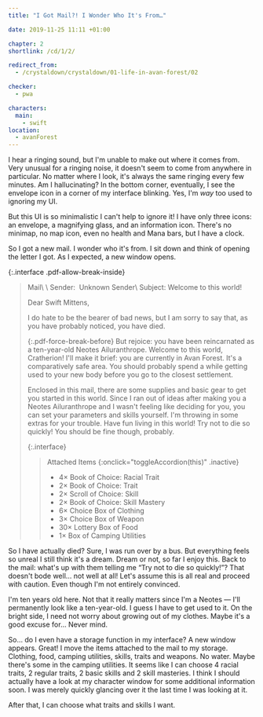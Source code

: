 ```yaml
---
title: "I Got Mail?! I Wonder Who It's From…"

date: 2019-11-25 11:11 +01:00

chapter: 2
shortlink: /cd/1/2/

redirect_from:
  - /crystaldown/crystaldown/01-life-in-avan-forest/02

checker:
  - pwa

characters:
  main:
    - swift
location:
  - avanForest
---
```

I hear a ringing sound, but I'm unable to make out where it comes from.
Very unusual for a ringing noise, it doesn't seem to come from anywhere in particular.
No matter where I look, it's always the same ringing every few minutes.
Am I hallucinating?
In the bottom corner, eventually, I see the envelope icon in a corner of my interface blinking.
Yes, I'm *way* too used to ignoring my UI.

But this UI is so minimalistic I can't help to ignore it!
I have only three icons: an envelope, a magnifying glass, and an information icon.
There's no minimap, no map icon, even no health and Mana bars, but I have a clock.

So I got a new mail.
I wonder who it's from.
I sit down and think of opening the letter I got.
As I expected, a new window opens.

{:.interface .pdf-allow-break-inside}
> Mail\\
> \\
> Sender: &nbsp;Unknown Sender\\
> Subject: Welcome to this world!
>
> Dear Swift Mittens,
>
> I do hate to be the bearer of bad news, but I am sorry to say that, as you have probably noticed, you have died.
>
> {:.pdf-force-break-before}
> But rejoice: you have been reincarnated as a ten-year-old Neotes Ailuranthrope.
> Welcome to this world, Cratherion!
> I'll make it brief: you are currently in Avan Forest.
> It's a comparatively safe area.
> You should probably spend a while getting used to your new body before you go to the closest settlement.
>
> Enclosed in this mail, there are some supplies and basic gear to get you started in this world.
> Since I ran out of ideas after making you a Neotes Ailuranthrope and I wasn't feeling like deciding for you, you can set your parameters and skills yourself.
> I'm throwing in some extras for your trouble.
> Have fun living in this world!
> Try not to die so quickly!
> You should be fine though, probably.
>
> {:.interface}
> > Attached Items
> > {:onclick="toggleAccordion(this)" .inactive}
> >
> > - <span class="count w-2">4×</span> Book of Choice: Racial Trait
> > - <span class="count w-2">2×</span> Book of Choice: Trait
> > - <span class="count w-2">2×</span> Scroll of Choice: Skill
> > - <span class="count w-2">2×</span> Book of Choice: Skill Mastery
> > - <span class="count w-2">6×</span> Choice Box of Clothing
> > - <span class="count w-2">3×</span> Choice Box of Weapon
> > - <span class="count w-2">30×</span> Lottery Box of Food
> > - <span class="count w-2">1×</span> Box of Camping Utilities

So I have actually died? Sure, I was run over by a bus.
But everything feels so unreal I still think it's a dream.
Dream or not, so far I enjoy this.
Back to the mail: what's up with them telling me “Try not to die so quickly!”?
That doesn't bode well… not well at all!
Let's assume this is all real and proceed with caution. Even though I'm not entirely convinced.

I'm ten years old here.
Not that it really matters since I'm a Neotes — I'll permanently look like a ten-year-old.
I guess I have to get used to it.
On the bright side, I need not worry about growing out of my clothes.
Maybe it's a good excuse for… Never mind.

So… do I even have a storage function in my interface?
A new window appears. Great!
I move the items attached to the mail to my storage.
Clothing, food, camping utilities, skills, traits and weapons. No water.
Maybe there's some in the camping utilities.
It seems like I can choose 4 racial traits, 2 regular traits, 2 basic skills and 2 skill masteries.
I think I should actually have a look at my character window for some additional information soon.
I was merely quickly glancing over it the last time I was looking at it.

After that, I can choose what traits and skills I want.
